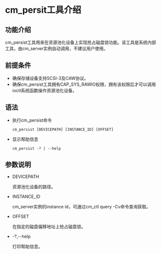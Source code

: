 # cm\_persit工具介绍

## 功能介绍<a name="section125419154813"></a>

cm\_persist工具用来在资源池化设备上实现抢占磁盘锁功能。该工具是系统内部工具，由cm\_server实例自动调用，不建议用户使用。

## 前提条件<a name="section14602518109"></a>

-   确保存储设备支持SCSI-3及CAW协议。
-   确保cm\_persist工具拥有CAP\_SYS\_RAWIO权限，拥有该权限后才可以调用ioctl系统函数操作资源池化设备。

## 语法<a name="section554725769"></a>

-   执行cm\_persist命令

    ```
    cm_persist [DEVICEPATH] [INSTANCE_ID] [OFFSET]
    ```

-   显示帮助信息

    ```
    cm_persist -? | --help
    ```


## 参数说明<a name="section187851955142614"></a>

-   DEVICEPATH

    资源池化设备的路径。

-   INSTANCE\_ID

    cm\_server实例的instance id，可通过cm\_ctl query -Cv命令查询获取。

-   OFFSET

    在指定的磁盘偏移地址上抢占磁盘锁。

-   -?,--help

    打印帮助信息。


